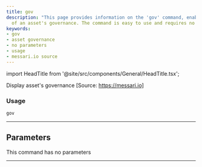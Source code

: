 ```yaml
---
title: gov
description: "This page provides information on the 'gov' command, enabling the display"
  of an asset's governance. The command is easy to use and requires no parameters.
keywords:
- gov
- asset governance
- no parameters
- usage
- messari.io source
---
```


import HeadTitle from '@site/src/components/General/HeadTitle.tsx';

<HeadTitle title="crypto/dd/gov - Reference | OpenBB Terminal Docs" />

Display asset's governance [Source: https://messari.io]

### Usage

```python
gov
```

---

## Parameters

This command has no parameters


---
